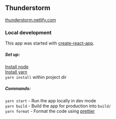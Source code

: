 ## Thunderstorm

[thunderstorm.netlify.com](https://thunderstorm.netlify.com/)

### Local development
This app was started with [create-react-app](https://github.com/facebook/create-react-app).

##### Set up:
[Install node](https://nodejs.org/en/download/)  
[Install yarn](https://yarnpkg.com/lang/en/docs/install/)  
`yarn install` within project dir

##### Commands:
`yarn start` - Run the app locally in dev mode  
`yarn build` - Build the app for production into `build/`  
`yarn format` - Format the code using   [prettier](https://github.com/prettier/prettier)
